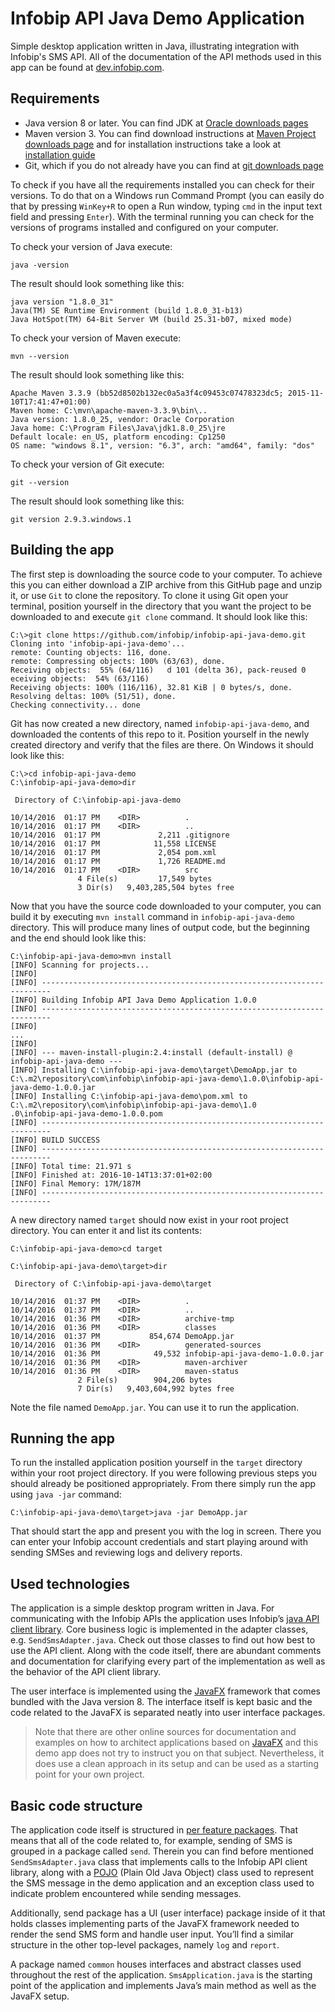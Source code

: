 # Infobip API Java Demo Application
Simple desktop application written in Java, illustrating integration with Infobip's SMS API. All of the documentation
 of the API methods used in this app can be found at [dev.infobip.com](https://dev.infobip.com/).

## Requirements
* Java version 8 or later. You can find JDK at 
[Oracle downloads pages](http://www.oracle.com/technetwork/java/javase/downloads/index.html)
* Maven version 3. You can find download instructions at 
[Maven Project downloads page](http://maven.apache.org/download.cgi) and for installation instructions take a look at
 [installation guide](http://maven.apache.org/install.html)
* Git, which if you do not already have you can find at [git downloads page](https://git-scm.com/downloads)

To check if you have all the requirements installed you can check for their versions.
To do that on a Windows run Command Prompt (you can easily do that by pressing `WinKey+R` to open a Run window, 
typing `cmd` in the input text field and pressing `Enter`). With the terminal running you can check for the versions 
of programs installed and configured on your computer.

To check your version of Java execute:
```
java -version
```
The result should look something like this:
```
java version "1.8.0_31"
Java(TM) SE Runtime Environment (build 1.8.0_31-b13)
Java HotSpot(TM) 64-Bit Server VM (build 25.31-b07, mixed mode)
```

To check your version of Maven execute:
```
mvn --version
```
The result should look something like this:
```
Apache Maven 3.3.9 (bb52d8502b132ec0a5a3f4c09453c07478323dc5; 2015-11-10T17:41:47+01:00)
Maven home: C:\mvn\apache-maven-3.3.9\bin\..
Java version: 1.8.0_25, vendor: Oracle Corporation
Java home: C:\Program Files\Java\jdk1.8.0_25\jre
Default locale: en_US, platform encoding: Cp1250
OS name: "windows 8.1", version: "6.3", arch: "amd64", family: "dos"
```
To check your version of Git execute:
```
git --version
```
The result should look something like this:
```
git version 2.9.3.windows.1
```

## Building the app
The first step is downloading the source code to your computer. To achieve this you can either download a ZIP archive from 
this GitHub page and unzip it, or use `Git` to clone the repository. To clone it using Git open your terminal, position 
yourself in the directory that you want the project to be downloaded to and execute `git clone` command. It should look 
like this:
```
C:\>git clone https://github.com/infobip/infobip-api-java-demo.git
Cloning into 'infobip-api-java-demo'...
remote: Counting objects: 116, done.
remote: Compressing objects: 100% (63/63), done.
Receiving objects:  55% (64/116)   d 101 (delta 36), pack-reused 0 eceiving objects:  54% (63/116)
Receiving objects: 100% (116/116), 32.81 KiB | 0 bytes/s, done.
Resolving deltas: 100% (51/51), done.
Checking connectivity... done
```
Git has now created a new directory, named `infobip-api-java-demo`, and downloaded the contents of this repo to it.
Position yourself in the newly created directory and verify that the files are there. On Windows it should look like 
this:
```
C:\>cd infobip-api-java-demo
C:\infobip-api-java-demo>dir

 Directory of C:\infobip-api-java-demo

10/14/2016  01:17 PM    <DIR>          .
10/14/2016  01:17 PM    <DIR>          ..
10/14/2016  01:17 PM             2,211 .gitignore
10/14/2016  01:17 PM            11,558 LICENSE
10/14/2016  01:17 PM             2,054 pom.xml
10/14/2016  01:17 PM             1,726 README.md
10/14/2016  01:17 PM    <DIR>          src
               4 File(s)         17,549 bytes
               3 Dir(s)   9,403,285,504 bytes free
```

Now that you have the source code downloaded to your computer, you can build it by executing `mvn install` command in 
`infobip-api-java-demo` directory. This will produce many lines of output code, but the beginning and the end should 
look like this:
```
C:\infobip-api-java-demo>mvn install
[INFO] Scanning for projects...
[INFO]
[INFO] ------------------------------------------------------------------------
[INFO] Building Infobip API Java Demo Application 1.0.0
[INFO] ------------------------------------------------------------------------
[INFO]
...
[INFO]
[INFO] --- maven-install-plugin:2.4:install (default-install) @ infobip-api-java-demo ---
[INFO] Installing C:\infobip-api-java-demo\target\DemoApp.jar to C:\.m2\repository\com\infobip\infobip-api-java-demo\1.0.0\infobip-api-java-demo-1.0.0.jar
[INFO] Installing C:\infobip-api-java-demo\pom.xml to C:\.m2\repository\com\infobip\infobip-api-java-demo\1.0
.0\infobip-api-java-demo-1.0.0.pom
[INFO] ------------------------------------------------------------------------
[INFO] BUILD SUCCESS
[INFO] ------------------------------------------------------------------------
[INFO] Total time: 21.971 s
[INFO] Finished at: 2016-10-14T13:37:01+02:00
[INFO] Final Memory: 17M/187M
[INFO] ------------------------------------------------------------------------

```

A new directory named `target` should now exist in your root project directory. You can enter it and list its contents:
```
C:\infobip-api-java-demo>cd target

C:\infobip-api-java-demo\target>dir

 Directory of C:\infobip-api-java-demo\target

10/14/2016  01:37 PM    <DIR>          .
10/14/2016  01:37 PM    <DIR>          ..
10/14/2016  01:36 PM    <DIR>          archive-tmp
10/14/2016  01:36 PM    <DIR>          classes
10/14/2016  01:37 PM           854,674 DemoApp.jar
10/14/2016  01:36 PM    <DIR>          generated-sources
10/14/2016  01:36 PM            49,532 infobip-api-java-demo-1.0.0.jar
10/14/2016  01:36 PM    <DIR>          maven-archiver
10/14/2016  01:36 PM    <DIR>          maven-status
               2 File(s)        904,206 bytes
               7 Dir(s)   9,403,604,992 bytes free
```
Note the file named `DemoApp.jar`. You can use it to run the application.

## Running the app
To run the installed application position yourself in the `target` directory within your root project directory. If 
you were following previous steps you should already be positioned appropriately. From there simply run the app using
 `java -jar` command:
```
C:\infobip-api-java-demo\target>java -jar DemoApp.jar
```
That should start the app and present you with the log in screen. There you can enter your Infobip account 
credentials and start playing around with sending SMSes and reviewing logs and delivery reports.

## Used technologies

The application is a simple desktop program written in Java. For communicating with the Infobip APIs the application uses Infobip’s [java API client library](https://github.com/infobip/infobip-api-java-client). Core business logic is implemented in the adapter classes, e.g. `SendSmsAdapter.java`. Check out those classes to find out how best to use the API client. Along with the code itself, there are abundant comments and documentation for clarifying every part of the implementation as well as the behavior of the API client library.

The user interface is implemented using the [JavaFX](https://en.wikipedia.org/wiki/JavaFX) framework that comes bundled with the Java version 8. The interface itself is kept basic and the code related to the JavaFX is separated neatly into user interface packages.

> Note that there are other online sources for documentation and examples on how to architect applications based on [JavaFX](http://docs.oracle.com/javafx/2/get_started/jfxpub-get_started.htm) and this demo app does not try to instruct you on that subject. Nevertheless, it does use a clean approach in its setup and can be used as a starting point for your own project.

## Basic code structure

The application code itself is structured in [per feature packages](http://www.javapractices.com/topic/TopicAction.do?Id=205). That means that all of the code related to, for example, sending of SMS is grouped in a package called `send`. Therein you can find before mentioned `SendSmsAdapter.java` class that implements calls to the Infobip API client library, along with a [POJO](https://en.wikipedia.org/wiki/Plain_Old_Java_Object) (Plain Old Java Object) class used to represent the SMS message in the demo application and an exception class used to indicate problem encountered while sending messages.

Additionally, send package has a UI (user interface) package inside of it that holds classes implementing parts of the JavaFX framework needed to render the send SMS form and handle user input. You’ll find a similar structure in the other top-level packages, namely `log` and `report`.

A package named `common` houses interfaces and abstract classes used throughout the rest of the application. `SmsApplication.java` is the starting point of the application and implements Java’s main method as well as the JavaFX setup.